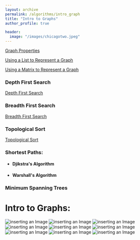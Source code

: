 ```yaml
---
layout: archive
permalink: /algorithms/intro_graph
title: "Intro to Graphs"
author_profile: true

header:
  image: "/images/chicagotwo.jpeg"
---
```



[Graph Properties](https://devintheengineer.com/algorithms/intro_graph/graph_properties)

[Using a List to Represent a Graph](https://devintheengineer.com/algorithms/intro_graph/adj_list)

[Using a Matrix to Represent a Graph](https://devintheengineer.com/algorithms/intro_graph/adj_matrix)


### Depth First Search

[Depth First Search](https://devintheengineer.com/algorithms/intro_graph/graphs_dfs)


### Breadth First Search
[Breadth First Search](https://devintheengineer.com/algorithms/intro_graph/graph_bfs)

### Topological Sort
[Topological Sort](https://devintheengineer.com/algorithms/intro_graph/topological)

### Shortest Paths:

  - #### Djikstra's Algorithm

  - #### Warshall's Algorithm

### Minimum Spanning Trees

# Intro to Graphs:


![inserting an Image](/images/Graphs/intro/intro1.jpg)
![inserting an Image](/images/Graphs/intro/intro2.jpg)
![inserting an Image](/images/Graphs/intro/intro3.jpg)
![inserting an Image](/images/Graphs/intro/intro4.jpg)
![inserting an Image](/images/Graphs/intro/intro5.jpg)
![inserting an Image](/images/Graphs/intro/intro6.jpg)
![inserting an Image](/images/Graphs/intro/intro7.jpg)
![inserting an Image](/images/Graphs/intro/intro8.jpg)
![inserting an Image](/images/Graphs/intro/intro9.jpg)



